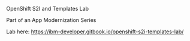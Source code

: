 OpenShift S2I and Templates Lab

Part of an App Modernization Series

Lab here: https://ibm-developer.gitbook.io/openshift-s2i-templates-lab/
